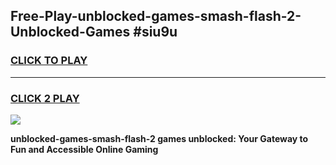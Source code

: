 
## Free-Play-unblocked-games-smash-flash-2-Unblocked-Games #siu9u
<h3>
<a href="https://news.freeplayer.one?title=unblocked-games-smash-flash-2&ref=8M">CLICK TO PLAY</a></h3>
<hr>

<h3>
<a href="https://news.freeplayer.one?title=unblocked-games-smash-flash-2&ref=8M">CLICK 2 PLAY</a>
  
</h3>

<a href="https://news.freeplayer.one?title=unblocked-games-smash-flash-2&ref=8M"><img src="https://clearcache.store/games.png"></a>


**unblocked-games-smash-flash-2 games unblocked: Your Gateway to Fun and Accessible Online Gaming**
